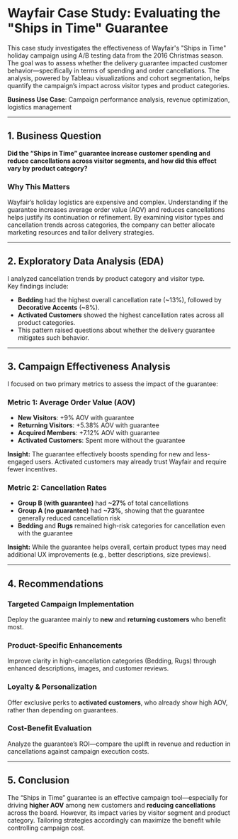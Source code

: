 #  Wayfair Case Study: Evaluating the "Ships in Time" Guarantee

This case study investigates the effectiveness of Wayfair's "Ships in Time" holiday campaign using A/B testing data from the 2016 Christmas season. The goal was to assess whether the delivery guarantee impacted customer behavior—specifically in terms of spending and order cancellations. The analysis, powered by Tableau visualizations and cohort segmentation, helps quantify the campaign’s impact across visitor types and product categories.

 **Business Use Case**: Campaign performance analysis, revenue optimization, logistics management

---

## 1.  Business Question

**Did the “Ships in Time” guarantee increase customer spending and reduce cancellations across visitor segments, and how did this effect vary by product category?**

###  Why This Matters  
Wayfair’s holiday logistics are expensive and complex. Understanding if the guarantee increases average order value (AOV) and reduces cancellations helps justify its continuation or refinement. By examining visitor types and cancellation trends across categories, the company can better allocate marketing resources and tailor delivery strategies.

---

## 2.  Exploratory Data Analysis (EDA)

I analyzed cancellation trends by product category and visitor type.  
Key findings include:
- **Bedding** had the highest overall cancellation rate (~13%), followed by **Decorative Accents** (~8%).
- **Activated Customers** showed the highest cancellation rates across all product categories.
- This pattern raised questions about whether the delivery guarantee mitigates such behavior.

---

## 3.  Campaign Effectiveness Analysis

I focused on two primary metrics to assess the impact of the guarantee:

###  Metric 1: Average Order Value (AOV)
- **New Visitors**: +9% AOV with guarantee  
- **Returning Visitors**: +5.38% AOV with guarantee  
- **Acquired Members**: +7.12% AOV with guarantee  
- **Activated Customers**: Spent more without the guarantee  

 **Insight:** The guarantee effectively boosts spending for new and less-engaged users. Activated customers may already trust Wayfair and require fewer incentives.

###  Metric 2: Cancellation Rates
- **Group B (with guarantee)** had **~27%** of total cancellations  
- **Group A (no guarantee)** had **~73%**, showing that the guarantee generally reduced cancellation risk
- **Bedding** and **Rugs** remained high-risk categories for cancellation even with the guarantee

 **Insight:** While the guarantee helps overall, certain product types may need additional UX improvements (e.g., better descriptions, size previews).

---

## 4.  Recommendations

### Targeted Campaign Implementation  
Deploy the guarantee mainly to **new** and **returning customers** who benefit most.

### Product-Specific Enhancements  
Improve clarity in high-cancellation categories (Bedding, Rugs) through enhanced descriptions, images, and customer reviews.

### Loyalty & Personalization  
Offer exclusive perks to **activated customers**, who already show high AOV, rather than depending on guarantees.

### Cost-Benefit Evaluation  
Analyze the guarantee’s ROI—compare the uplift in revenue and reduction in cancellations against campaign execution costs.

---

## 5.  Conclusion

The “Ships in Time” guarantee is an effective campaign tool—especially for driving **higher AOV** among new customers and **reducing cancellations** across the board. However, its impact varies by visitor segment and product category. Tailoring strategies accordingly can maximize the benefit while controlling campaign cost.
